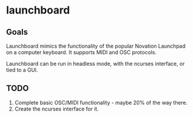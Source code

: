 # launchboard

## Goals

Launchboard mimics the functionality of the popular Novation Launchpad on a
computer keyboard. It supports MIDI and OSC protocols.

Launchboard can be run in headless mode, with the ncurses interface, or tied
to a GUI.

## TODO

1. Complete basic OSC/MIDI functionality - maybe 20% of the way there.
2. Create the ncurses interface for it.

